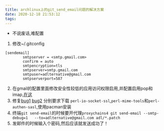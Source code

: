 ```yaml
---
title: archlinux上的git_send_email问题的解决方案
date: 2020-12-18 21:53:12
tags:
---
```


* 不说废话,难配置
1. 修改~/.gitconfig
```
[sendemail]
        smtpserver = <smtp.gmail.com>
        confirm = auto
        smtpencryption=tls
        smtpserver=smtp.gmail.com
        smtpuser=adlternative@gmail.com
        smtpserverport=587
```
2. 在gmail的配置里面修改安全性较低的应用访问权限启用,并配置启用pop和imap,[在这](https://mail.google.com/mail/u/0/#settings/fwdandpop)
3. 修复[bug1](https://bugs.archlinux.org/task/20923)
 [bug2](https://bugs.archlinux.org/task/62948)
 分别要求下载 `perl-io-socket-ssl`,`perl-mime-tools`和`perl-authen-sasl`,使用pacman安装
4. 终端`git send-email`的时候要开代理`proxychains4 git send-email --smtp-debug=1   --to=adlternative@gmail.com adl/*.patch `
5. 发邮件的时候输入个密码,然后应该就发送成功了！